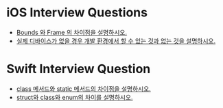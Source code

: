 # iOS Interview Questions

- [Bounds 와 Frame 의 차이점을 설명하시오.](https://heidi-dev.tistory.com/25)
- [실제 디바이스가 없을 경우 개발 환경에서 할 수 있는 것과 없는 것을 설명하시오.](https://github.com/yyeonjju/Interview_Questions/issues/2)


# Swift Interview Question
- [class 메서드와 static 메서드의 차이점을 설명하시오.](https://github.com/yyeonjju/Interview_Questions/issues/1)
- [struct와 class와 enum의 차이를 설명하시오.](https://github.com/yyeonjju/Interview_Questions/issues/3)
